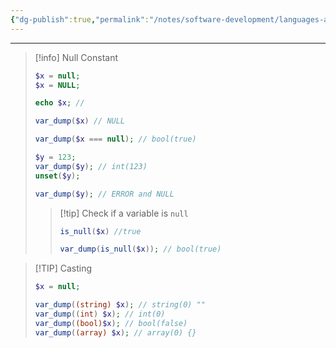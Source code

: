 ```yaml
---
{"dg-publish":true,"permalink":"/notes/software-development/languages-and-frameworks/web-development/backend/php/01-procedural/02-data-types/06-null/","tags":["programming","php","webdevelopment","backend"],"created":"2025-07-13T15:24:51.224+08:00"}
---
```




--- 

>[!info] Null Constant
>```PHP
>$x = null;
>$x = NULL;
>
>echo $x; // 
>
>var_dump($x) // NULL
>
>var_dump($x === null); // bool(true)
>
>$y = 123;
>var_dump($y); // int(123)
>unset($y);
>
>var_dump($y); // ERROR and NULL
>
>```
>> [!tip] Check if a variable is `null`
>> ```php
>> is_null($x) //true
>> 
>> var_dump(is_null($x)); // bool(true)
>> ```

> [!TIP] Casting
> ```php
> $x = null;
> 
> var_dump((string) $x); // string(0) ""
> var_dump((int) $x); // int(0)
> var_dump((bool)$x); // bool(false)
> var_dump((array) $x); // array(0) {}
> ```
